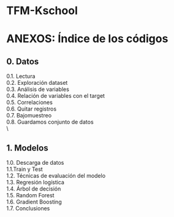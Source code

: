 # TFM-Kschool


# ANEXOS: Índice de los códigos
## 0.	Datos

0.1.	Lectura \
0.2.	 Exploración dataset \
0.3.	Análisis de variables \
0.4.	Relación de variables con el target \
0.5.	Correlaciones \
0.6.	Quitar registros \
0.7.	Bajomuestreo \
0.8.	Guardamos conjunto de datos \
\



## 1.	Modelos
1.0. Descarga de datos \
1.1.Train y Test \
1.2. Técnicas de evaluación del modelo \
1.3.	Regresión logística \
1.4.	Árbol de decisión \
1.5.	Random Forest \
1.6.	Gradient Boosting \
1.7.	Conclusiones 
